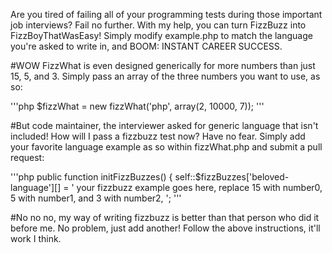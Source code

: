 Are you tired of failing all of your programming tests during those important job interviews? Fail no further. With my help, you can turn FizzBuzz into FizzBoyThatWasEasy! Simply modify example.php to match the language you're asked to write in, and BOOM: INSTANT CAREER SUCCESS.

#WOW
FizzWhat is even designed generically for more numbers than just 15, 5, and 3. Simply pass an array of the three numbers
you want to use, as so:

'''php
$fizzWhat = new fizzWhat('php', array(2, 10000, 7));
'''



#But code maintainer, the interviewer asked for generic language that isn't included! How will I pass a fizzbuzz test now?
Have no fear. Simply add your favorite language example as so within fizzWhat.php and submit a pull request:

'''php
	public function initFizzBuzzes() {
		self::$fizzBuzzes['beloved-language'][] = '
		your fizzbuzz example goes here,
		replace 15 with number0, 5 with number1, and 3 with number2,
		';
'''

#No no no, my way of writing fizzbuzz is better than that person who did it before me.
No problem, just add another! Follow the above instructions, it'll work I think.